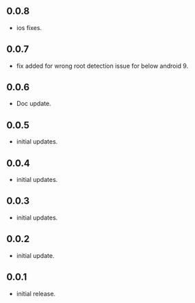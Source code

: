 ## 0.0.8

* ios fixes.

## 0.0.7

* fix added for wrong root detection issue for below android 9.

## 0.0.6

* Doc update.

## 0.0.5

* initial updates.

## 0.0.4

* initial updates.

## 0.0.3

* initial updates.

## 0.0.2

* initial update.

## 0.0.1

* initial release.
